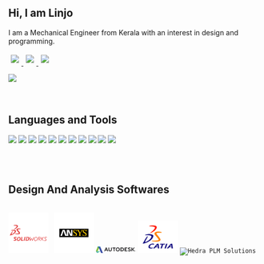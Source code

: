 

## Hi, I am Linjo

I am a Mechanical Engineer from Kerala with an interest in design and programming.

<a href="https://twitter.com/LinjoRejoy">
  <img src="https://raw.githubusercontent.com/alexnaiman/alexnaiman/master/resources/twitter.svg" height="35px" style="margin: 5px;" />
</a>
<a href="https://www.linkedin.com/in/linjo-rejoy-951b99162/">
  <img src="https://raw.githubusercontent.com/alexnaiman/alexnaiman/master/resources/linkedin.webp" height="35px" style="margin: 5px;" />
</a>
<a href="https://www.instagram.com/linjorejoy/">
  <img src="https://raw.githubusercontent.com/alexnaiman/alexnaiman/master/resources/instagram.webp" height="35px" style="margin: 5px;" />
</a>

![](https://visitor-badge.glitch.me/badge?page_id=linjorejoy)


<!-- <a href="https://github.com/linjorejoy">
  <img src="https://github-readme-stats.vercel.app/api/top-langs/?username=linjorejoy&layout=compact" />
</a> -->

<br />

## Languages and Tools
<code><img src="https://img.shields.io/badge/-JAVA-659ad2?style=flat&logo=java&logoColor=ffffff"></code>
<code><img src="https://img.shields.io/badge/-Python-black?style=flat&logo=python&logoColor=green"></code>
<code><img src = "https://img.shields.io/badge/-HTML5-E34F26?style=flat&logo=html5&logoColor=white"></code>
<code><img src = "https://img.shields.io/badge/-CSS3-1572B6?style=flat&logo=css3&logoColor=white"></code>
<code><img src="https://img.shields.io/badge/-JavaScript-eed718?style=flat&logo=javascript&logoColor=ffffff"></code>
<code><img src="https://img.shields.io/badge/-MySQL-F29111?style=flat&logo=mysql&logoColor=FFFFFF"></code>
<code><img src="https://img.shields.io/badge/-git-4DB33D?style=flat&logo=GIT&logoColor=FFFFFF"></code>
<code><img src="https://img.shields.io/badge/-C++-659ad2?style=flat&logo=c%2B%2B&logoColor=ffffff"></code>
<code><img src="https://img.shields.io/badge/-Github-000000?style=flat&logo=github&logoColor=FFFFFF"></code>
<code><img src="https://img.shields.io/badge/-VS%20Code-007ACC?style=flat&logo=visual%20studio%20code&logoColor=white"></code>
<code><img src="https://img.shields.io/badge/-Eclipse-007ACC?style=flat&logo=eclipse&logoColor=white"></code>

<br>
<br>

## Design And Analysis Softwares

<br>
<code><img src="img/solidworks-vector-logo.svg" width="80"> </code>
<code><img src="img/ANSYS-01.svg" width="80"></code>
<code><img src="img/autodesk-4.svg" width="80"></code>
<code><img src="img/DS-CATIA-Logo.png" width="80"></code>
<code><img src="https://img2.pngio.com/hedra-plm-solutions-simulia-png-3103_611.png" alt="Hedra PLM Solutions" width="80"></code>

<br>
<br>

